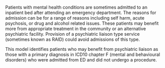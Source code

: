 Patients with mental health conditions are sometimes admitted to an inpatient bed after attending an emergency department. The reasons for admission can be for a range of reasons including self harm, acute psychosis, or drug and alcohol related issues. These patients may  benefit more from appropriate treatment in the community or an alternative psychiatric facility. Provision of  a psychiatric liaison type service (sometimes known as RAID) could avoid admissions of this type. 

This model identifies patients who may benefit from psychiatric liaison  as those with a primary diagnosis in ICD10 chapter F (mental and behavioural disorders) who were admitted from ED and did not undergo a procedure.